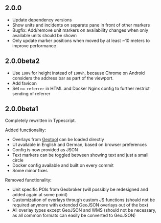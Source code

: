## 2.0.0

- Update dependency versions
- Show units and incidents on separate pane in front of other markers
- Bugfix: Add/remove unit markers on availability changes when only available units should be shown  
- Only update marker positions when moved by at least ~10 meters to improve performance

## 2.0.0beta2

- Use `100%` for height instead of `100vh`, because Chrome on Android considers the address bar as part of the viewport.
- Add favicon
- Set `no-referrer` in HTML and Docker Nginx config to further restrict sending of referrer

## 2.0.0beta1

Completely rewritten in Typescript.

Added functionality:
- Overlays from [Geotool](https://github.com/wrk-fmd/geotool) can be loaded directly
- UI available in English and German, based on browser preferences
- Config is now provided as JSON
- Text markers can be toggled between showing text and just a small circle
- Docker config available and built on every commit
- Some minor fixes

Removed functionality:
- Unit specific POIs from Geobroker
  (will possibly be redesigned and added again at some point)
- Customization of overlays through custom JS functions
  (should not be required anymore with extended GeoJSON overlays out of the box)
- All overlay types except GeoJSON and WMS
  (should not be necessary, as all common formats can easily be converted to GeoJSON)
